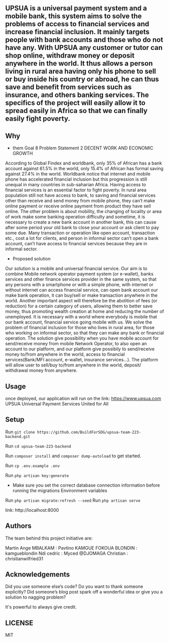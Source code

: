 ## UPSUA is a universal payment system and a mobile bank, this system aims to solve the problems of access to financial services and increase financial inclusion. It mainly targets people with bank accounts and those who do not have any. With UPSUA any customer or tutor can shop online, withdraw money or deposit anywhere in the world. It thus allows a person living in rural area having only his phone to sell or buy inside his country or abroad, he can thus save and benefit from services such as insurance, and others banking services. The specifics of the project will easily allow it to spread easily in Africa so that we can finally easily fight poverty.

## Why

- them Goal 8 Problem Statement 2 DECENT WORK AND ECONOMIC GROWTH

According to Global Findex and worldbank, only 35% of African has a bank account against 61.5% in the world, only 15.4% of African has formal saving against 27.4% in the world. Worldbank notice that internet and mobile phone has accelerated financial inclusion but this progression is still unequal in many countries in sub-saharian Africa. Having access to financial services is an essential factor to fight poverty. In rural area population still not have access to bank, to saving and financial services other than receive and send money from mobile phone, they can’t make online payment or receive online payment from  product they have sell online.
The other problem is about mobility, the changing of locality or area of work make some banking operation difficulty and sometime, it is necessary to create a new bank account in another bank, this can cause after some period your old bank to close your account or ask client to pay some due. Many transaction or operation like open account, transaction etc., cost a lot for clients, and person in informal sector can’t  open a bank account, can’t have access to financial services because they are in informal sector.

-	Proposed solution

Our solution is a mobile and universal financial service. Our aim is to combine Mobile network operator payment system (or e-wallet), banks services and other finance services provider in the same system, so that any persons with a smartphone or with a simple phone, with internet or without internet can access financial service, can open bank account our make bank operation, it can buy/sell or make transaction anywhere in the world. Another important aspect will therefore be the abolition of fees (or reduction) for a certain category of users, allowing them to better save money, thus promoting wealth creation at home and reducing the number of unemployed. It is necessary with a world where everybody is mobile that our bank account, financial service going mobile with us.
We solve the problem of financial inclusion for those who lives in rural area, for those who working on informal sector, so that they can make any bank or financial operation.
The solution give possibility when you have mobile account for send/receive money from mobile Network Operator, to also open an account to our platform, and our platform give possibily to send/receive money  to/from anywhere in the world, access to financial services(Bank/MFI account, e-wallet, insurance services…).
 The platform will allow user to sell/buy to/from anywhere in the world, deposit/ withdrawal money from anywhere.


## Usage

 once deployed, our application will run on the link: https://www.upsua.com
 UPSUA Universal Payment Services United for All 

## Setup

Run `git clone https://github.com/BuildForSDG/upsua-team-223-backend.git`

Run `cd upsua-team-223-backend`

Run `composer install` and `composer dump-autoload` to get started.

Run `cp .env.example .env`

Run `php artisan key:generate`

- Make sure you set the correct database connection information before running the migrations Environment variables

Run `php artisan migrate:refresh --seed`
Run `php artisan serve`

link: http://localhost:8000

## Authors

The team behind this project initiative are:


Martin Ange MBALKAM : Pavtino
KAMGUE FOKOUA BLONDIN : kamgueblondin
Ndi cedric : Myced
@DJOMAGA Christian : christianwilfried31


## Acknowledgements

Did you use someone else’s code?
Do you want to thank someone explicitly?
Did someone’s blog post spark off a wonderful idea or give you a solution to nagging problem?

It's powerful to always give credit.

## LICENSE
MIT
